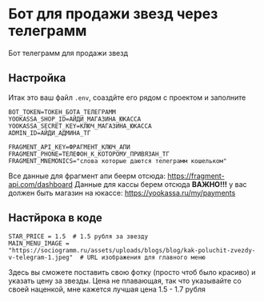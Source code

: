 # Бот для продажи звезд через телеграмм
Бот телеграмм для продажи звезд


## Настройка
Итак это ваш файл `.env`, соаздйте его рядом с проектом и заполните

    BOT_TOKEN=ТОКЕН_БОТА_ТЕЛЕГРАММ
    YOOKASSA_SHOP_ID=АЙДИ_МАГАЗИНА_ЮКАССА
    YOOKASSA_SECRET_KEY=КЛЮЧ_МАГАЗИНА_ЮКАССА
    ADMIN_ID=АЙДИ_АДМИНА_ТГ
    
    FRAGMENT_API_KEY=ФРАГМЕНТ_КЛЮЧ_АПИ
    FRAGMENT_PHONE=ТЕЛЕФОН_К_КОТОРОМУ_ПРИВЯЗАН_ТГ
    FRAGMENT_MNEMONICS="слова которые даются телеграмм кошельком"

Все данные для фрагмент апи беерм отсюда: https://fragment-api.com/dashboard
Данные для кассы берем отсюда **ВАЖНО!!!** 
у вас должен быть магазин на юкассе: https://yookassa.ru/my/payments

## Настйрока в коде
    STAR_PRICE = 1.5  # 1.5 рубля за звезду
    MAIN_MENU_IMAGE = "https://sociogramm.ru/assets/uploads/blogs/blog/kak-poluchit-zvezdy-v-telegram-1.jpeg"  # URL изображения для главного меню

Здесь вы сможете поставить свою фотку (просто чтоб было красиво) и указать цену за звезды. Цена не плавающая, так что указывайте со своей наценкой, мне кажется лучшая цена 1.5 - 1.7 рубля
